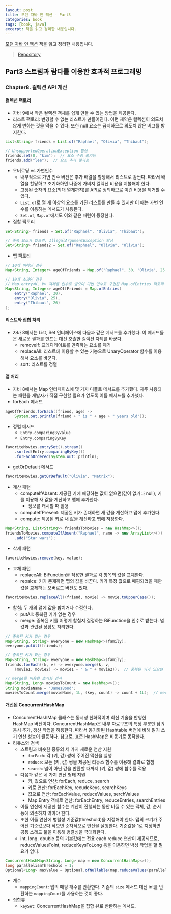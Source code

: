 ```yaml
---
layout: post
title: 모던 자바 인 액션 - Part3
categories: book
tags: [book, java]
excerpt: 책을 읽고 정리한 내용입니다.
---
```


[모던 자바 인 액션](https://www.yes24.com/Product/Goods/77125987) 책을 읽고 정리한 내용입니다.

> [Repository](https://github.com/pinstinct/java-in-action)

## Part3 스트림과 람다를 이용한 효과적 프로그래밍

### Chapter8. 컬렉션 API 개선

#### 컬렉션 팩토리

- 자바 9에서 작은 컬렉션 객체를 쉽게 만들 수 있는 방법을 제공한다.
- 리스트 팩토리: 변경할 수 없는 리스트가 만들어진다. 이런 제약은 컬렉션이 의도치 않게 변하는 것을 막을 수 있다. 또한 null 요소는 금지하므로 의도치 않은 버그를 방지한다.

```java
List<String> friends = List.of("Raphael", "Olivia", "Thibaut");

// UnsupportedOperationException 발생
friends.set(0, "kim");  // 요소 수정 불가능
friends.add("lee");  // 요소 추가 불가능
```
- 오버로딩 vs 가변인수
    - 내부적으로 가변 인수 버전은 추가 배열을 할당해서 리스트로 감싼다. 따라서 배열을 할당하고 초기화하면 나중에 가비지 컬렉션 비용을 지불해야 한다.
    - 고정된 숫자의 요소(최대 열개까지)를 API로 정의하므로 이런 비용을 제거할 수 있다.
    - `List.of`로 열 개 이상의 요소를 가진 리스트를 만들 수 있지만 이 때는 가변 인수를 이용하는 메서드가 사용된다.
    - `Set.of`, `Map.of`에서도 이와 같은 패턴이 등장한다.
- 집합 팩토리

```java
Set<String> friends = Set.of("Raphael", "Olivia", "Thibaut");

// 중복 요소가 있으면, IllegalArgumentException 발생
Set<String> friends2 = Set.of("Raphael", "Olivia", "Olivia");
```

- 맵 팩토리

```java
// 10개 이하인 경우
Map<String, Integer> ageOfFriends = Map.of("Raphael", 30, "Olivia", 25, "Thibaut", 26);

// 10개 초과인 경우
// Map.entry<K, V> 객체를 인수로 받으며 가변 인수로 구현된 Map.ofEntries 팩토리 메서드 이용
Map<String, Integer> ageOffFriends = Map.ofEntries(
    entry("Raphael", 30),
    entry("Olivia", 25),
    entry("Thibaut", 26)
);
```

#### 리스트와 집합 처리

- 자바 8에서는 List, Set 인터페이스에 다음과 같은 메서드를 추가했다. 이 메서드들은 새로운 결과를 만드는 대신 호출한 컬렉션 자체를 바꾼다.
    - removeIf: 프레디케이트를 만족하는 요소를 제거
    - replaceAll: 리스트에 이용할 수 있는 기능으로 UnaryOperator 함수를 이용해서 요소를 바꾼다.
    - sort: 리스트를 정렬

#### 맵 처리

- 자바 8에서는 Map 인터페이스에 몇 가지 디폴트 메서드를 추가했다. 자주 사용되는 패턴을 개발자가 직접 구현할 필요가 없도록 이들 메서드를 추가했다.
- forEach 메서드

```java
ageOffFriends.forEach((friend, age) -> 
    System.out.println(friend + " is " + age + " years old"));
```

- 정렬 메서드
    - `Entry.comparingByValue`
    - `Entry.comparingByKey`

```java
favoriteMovies.entrySet().stream()
    .sorted(Entry.comparingByKey())
    .forEachOrdered(System.out::println);
```

- getOrDefault 메서드

```java
favoriteMovies.getOrDefault("Olivia", "Matrix");
```

- 계산 패턴
    - computeIfAbsent: 제공된 키에 해당하는 값이 없으면(값이 없거나 null), 키를 이용해 새 값을 계산하고 맵에 추가한다.
        - 정보를 캐시할 때 활용 
    - computeIfPresent: 제공된 키가 존재하면 새 값을 계산하고 맵에 추가한다.
    - compute: 제공된 키로 새 값을 계산하고 맵에 저장한다.

```java
Map<String, List<String>> friendsToMovies = new HashMap<>();
friendsToMovies.computeIfAbsent("Raphael", name -> new ArrayList<>())
    .add("Star wars");
```

- 삭제 패턴

```java
favoriteMovies.remove(key, value);
```

- 교체 패턴
    - replaceAll: BiFunction을 적용한 결과로 각 항목의 값을 교체한다.
    - repalce: 키가 존재하면 맵의 값을 바꾼다. 키가 특정 값으로 매핑되었을 때만 값을 교체하는 오버로드 버전도 있다.
    
```java
favoriteMovies.replaceAll((friend, movie) -> movie.toUpperCase());
```

- 합침: 두 개의 맵에 값을 합치거나 수정한다.
    - putAll: 중복된 키가 없는 경우
    - merge: 중복된 키를 어떻게 합칠지 결정하는 BiFunction을 인수로 받는다. 널값과 관련된 상황도 처리한다.

```java
// 중복된 키가 없는 경우
Map<String, String> everyone = new HashMap<>(family);
everyone.putAll(friends);

// 중복된 키가 있는 경우
Map<String, String> everyone = new HashMap<>(family);
friends.forEach((k, v) -> everyone.merge(k, v,
    (movie1, movie2) -> movie1 + " & " + movie2));  // 중복된 키가 있으면 두 값을 연결

// merge를 이용한 초기화 검사
Map<String, Long> moviesToCount = new HashMap<>();
String movieName = "JamesBond";
moviesToCount.merge(movieName, 1L, (key, count) -> count + 1L);  // merge(key, 초기화 값, BiFunction)
```

#### 개선된 ConcurrentHashMap

- ConcurrentHashMap 클래스는 동시성 친화적이며 최신 기술을 반영한 HashMap 버전이다. ConcurrentHashMap은 내부 자료구조의 특정 부분만 잠궈 동시 추가, 갱신 작업을 허용한다. 따라서 동기화된 Hashtable 버전에 비해 읽기 쓰기 연산 성능이 월등하다. 참고로, 표준 HashMap은 비동기로 동작한다.
- 리듀스와 검색
    - 스트림과 비슷한 종류의 세 가지 새로운 연산 지원
        - `forEach`: 각 (키, 값) 쌍에 주어진 액션을 실행
        - `reduce`: 모든 (키, 값) 쌍을 제공된 리듀스 함수를 이용해 결과로 합침
        - `search`: 널이 아닌 값을 반환할 때까지 (키, 값) 쌍에 함수를 적용
    - 다음과 같은 네 가지 연산 형태 지원
        - 키, 값으로 연산: forEach, reduce, search
        - 키로 연산: forEachKey, recudeKeys, searchKeys
        - 값으로 연산: forEachValue, reduceValues, serchValues
        - Map.Entry 객체로 연산: forEachEntry, reduceEntries, searchEntries
    - 이들 연산에 제공한 함수는 계산이 진행되는 동안 바뀔 수 있는 객체, 값, 순서 등에 의존하지 않아야 한다.
    - 또한 이들 연산에 병렬성 기준값(threshold)을 지정해야 한다. 맵의 크기가 주어진 기준값보다 작으면 순차적으로 연산을 실행한다. 기준값을 1로 지정하면 공통 스레드 풀을 이용해 병렬성을 극대화한다.
    - int, long, double 등의 기본값에는 전용 each reduce 연산이 제공되므로, reduceValuesToInt, reduceKeysToLong 등을 이용하면 박싱 작업을 할 필요가 없다.

```java
ConcurrentHashMap<String, Long> map = new ConcurrentHashMap<>();
long parallelismThreshold = 1;
Optional<Long> maxValue = Optional.ofNullable(map.reduceValues(parallelismThreshold, Long::max));
```

- 계수
    - `mappingCount`: 맵의 매핑 개수를 반환한다. 기존의 `size` 메서드 대신 int를 반환하는 `mappingCount`를 사용하는 것이 좋다.
- 집합뷰
    - `keySet`: ConcurrentHashMap을 집합 뷰로 반환하는 메서드.
